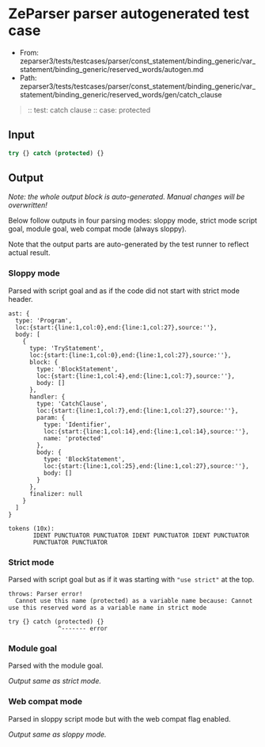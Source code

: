 # ZeParser parser autogenerated test case

- From: zeparser3/tests/testcases/parser/const_statement/binding_generic/var_statement/binding_generic/reserved_words/autogen.md
- Path: zeparser3/tests/testcases/parser/const_statement/binding_generic/var_statement/binding_generic/reserved_words/gen/catch_clause

> :: test: catch clause
> :: case: protected

## Input


`````js
try {} catch (protected) {}
`````

## Output

_Note: the whole output block is auto-generated. Manual changes will be overwritten!_

Below follow outputs in four parsing modes: sloppy mode, strict mode script goal, module goal, web compat mode (always sloppy).

Note that the output parts are auto-generated by the test runner to reflect actual result.

### Sloppy mode

Parsed with script goal and as if the code did not start with strict mode header.

`````
ast: {
  type: 'Program',
  loc:{start:{line:1,col:0},end:{line:1,col:27},source:''},
  body: [
    {
      type: 'TryStatement',
      loc:{start:{line:1,col:0},end:{line:1,col:27},source:''},
      block: {
        type: 'BlockStatement',
        loc:{start:{line:1,col:4},end:{line:1,col:7},source:''},
        body: []
      },
      handler: {
        type: 'CatchClause',
        loc:{start:{line:1,col:7},end:{line:1,col:27},source:''},
        param: {
          type: 'Identifier',
          loc:{start:{line:1,col:14},end:{line:1,col:14},source:''},
          name: 'protected'
        },
        body: {
          type: 'BlockStatement',
          loc:{start:{line:1,col:25},end:{line:1,col:27},source:''},
          body: []
        }
      },
      finalizer: null
    }
  ]
}

tokens (10x):
       IDENT PUNCTUATOR PUNCTUATOR IDENT PUNCTUATOR IDENT PUNCTUATOR
       PUNCTUATOR PUNCTUATOR
`````

### Strict mode

Parsed with script goal but as if it was starting with `"use strict"` at the top.

`````
throws: Parser error!
  Cannot use this name (protected) as a variable name because: Cannot use this reserved word as a variable name in strict mode

try {} catch (protected) {}
              ^------- error
`````


### Module goal

Parsed with the module goal.

_Output same as strict mode._

### Web compat mode

Parsed in sloppy script mode but with the web compat flag enabled.

_Output same as sloppy mode._
